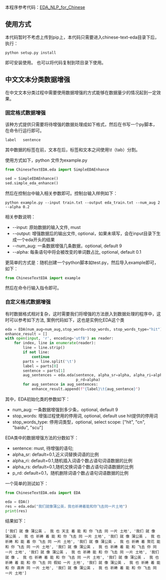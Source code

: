 本程序参考代码：[EDA_NLP_for_Chinese](https://github.com/zhanlaoban/eda_nlp_for_Chinese)

## 使用方式
本代码暂时不考虑上传到pip上，本代码只需要进入chinese-text-eda目录下后，执行：
```shell script
python setup.py install
```
即可安装使用。
也可以将代码复制到项目录下使用。

## 中文文本分类数据增强
在中文文本分类过程中需要使用数据增强的方式能够在数据量少的情况起到一定效果。

### 固定格式数据增强
该种方式提供只需要将待增强的数据处理成如下格式，然后在书写一个py脚本，在命令行运行即可。
```text
label   sentence
```
其中数据的标签在前，文本在后，标签和文本之间使用\t（tab）分割。

使用方式如下，python 文件为example.py
```python
from ChineseTextEDA.eda import SimpleEDAEnhance

sed = SimpleEDAEnhance()
sed.simple_eda_enhance()

```
然后在控制台中输入相关参数即可。控制台输入样例如下：
```shell script
python example.py --input train.txt --output eda_train.txt --num_aug 2 --alpha 0.2
```
相关参数说明：
- --input: 原始数据的输入文件, must
- --output: 增强数据后的输出文件, optional，如果未填写，会在input目录下生成一个eda开头的结果
- --num_aug: 一条数据增强几条数据，optional, default 9
- --alpha: 每条语句中将会被改变的单词数占比, optional, default 0.1

更简单的方式是：随机创建一个python脚本如test.py，然后导入example即可，如下：
```python
from ChineseTextEDA import example
```
然后在命令行输入指令即可。

### 自定义格式数据增强
有时数据格式相对复杂，这时需要我们将增强的方法嵌入到数据处理的程序中，这时可以参考如下方法, 案例代码如下，这也是实例化EDA这个类
```python
eda = EDA(num_aug=num_aug,stop_words=stop_words, stop_words_type="hit")
enhance_result = []
with open(input, 'r', encoding='utf8') as reader:
    for index, line in enumerate(reader):
        line = line.strip()
        if not line:
            continue
        parts = line.split('\t')
        label = parts[0]
        sentence = parts[1]
        aug_sentences = eda.eda(sentence, alpha_sr=alpha, alpha_ri=alpha, alpha_rs=alpha,
                                p_rd=alpha)
        for aug_sentence in aug_sentences:
            enhance_result.append(f"{label}\t{aug_sentence}")
```
其中，EDA初始化类的参数如下：
- num_aug: 一条数据增强到多少条，optional, default 9
- stop_words: 增强过程使用的停用词, optional, default use hit提供的停用词
- stop_words_type: 停用词类型，optional, select scope: ["hit", "cn", "baidu", "scu"] 

EDA类中的数据增强方法的分数如下：
- sentence: must, 待增强的语句;
- alpha_sr: default=0.1,近义词替换词语的比例
- alpha_ri: default=0.1,随机插入词语个数占语句词语数据的比例
- alpha_rs: default=0.1,随机交换词语个数占语句词语数据的比例
- p_rd: default=0.1，随机删除词语个数占语句词语数据的比例 

一个简单的测试如下：
```python
from ChineseTextEDA.eda import EDA

eda = EDA()
res = eda.eda("我们就像蒲公英，我也祈祷着能和你飞去同一片土地")
print(res)
```
结果如下：
```text
['我们 就 像 蒲公英 ， 我 也 天主 着 能 和 你 飞去 同 一片 土地', '我们 就 像 蒲公英 ， 我 也 祈祷 着 能 和 你 飞去 同 一片 土地', '我们 就 像 蒲公英 ， 我 也 祈祷 和 能 着 你 飞去 同 一片 土地', '我们 就 像 蒲公英 ， 我 也 祈祷 着 聚花 能 和 你 飞去 同 一片 土地', '我们 就 像 蒲公英 ， 我 也 祈祷 着 能 和 飞去 你 同 一片 土地', '我们 就 像 蒲公英 ， 我 也 祈祷 能 和 你 飞去 同 一片 土地', '我们 就 像 ， 我 也 祈祷 着 能 和 你 飞去 同 一片 土地', '我们 就 像 蒲公英 ， 我 也 祈祷 着 能 和 你 飞去 同 假如 一片 土地', '我们 就 像 蒲公英 ， 我 也 祈祷 着 能 和 你 直奔 同 一片 土地', '我们 就 像 蒲公英 ， 我 也 祈祷 着 能 和 你 飞去 同 一片 土地']
```